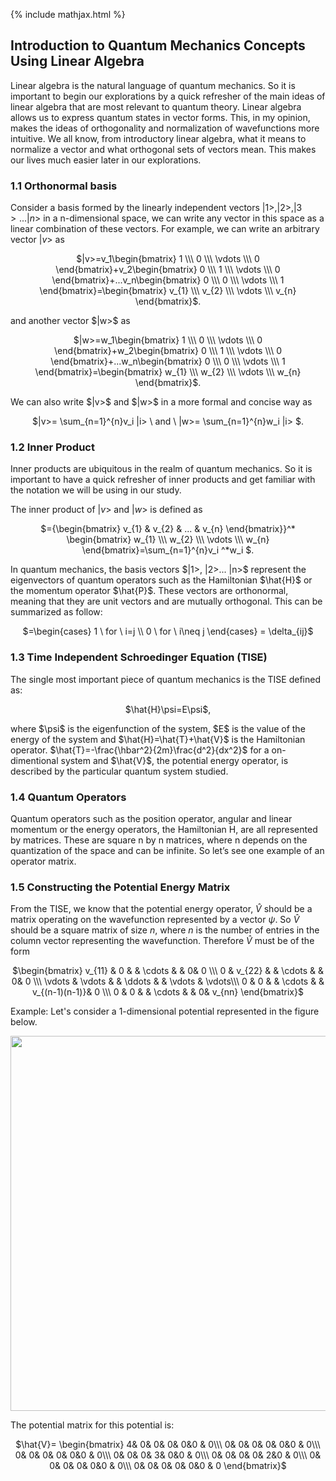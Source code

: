 {% include mathjax.html %}


## Introduction to Quantum Mechanics Concepts Using Linear Algebra
Linear algebra is the natural language of quantum mechanics. So it is important to begin our explorations by a quick refresher of the main ideas of linear algebra that are most relevant to quantum theory.
Linear algebra allows us to express quantum states in vector forms. This, in my opinion, makes the ideas of orthogonality and normalization of wavefunctions more intuitive. We all know, from introductory linear algebra, what it means to normalize a vector and what orthogonal sets of vectors mean. This makes our lives much easier later in our explorations.

### 1.1 Orthonormal basis
Consider a basis formed by the linearly independent vectors $|1>, |2>, |3>...|n>$ in a n-dimensional space, we can write any vector in this space as a linear combination of these vectors.
For example, we can write an arbitrary vector $|v>$ as 

<p align="center"> $|v>=v_1\begin{bmatrix} 1 \\\ 0 \\\ \vdots \\\ 0 \end{bmatrix}+v_2\begin{bmatrix} 0 \\\ 1 \\\ \vdots \\\ 0 \end{bmatrix}+...v_n\begin{bmatrix} 0 \\\ 0 \\\ \vdots \\\ 1 \end{bmatrix}=\begin{bmatrix} v_{1} \\\ v_{2} \\\ \vdots \\\ v_{n} \end{bmatrix}$. </p>
and another vector $|w>$ as

<p align="center"> $|w>=w_1\begin{bmatrix} 1 \\\ 0 \\\ \vdots \\\ 0 \end{bmatrix}+w_2\begin{bmatrix} 0 \\\ 1 \\\ \vdots \\\ 0 \end{bmatrix}+...w_n\begin{bmatrix} 0 \\\ 0 \\\ \vdots \\\ 1 \end{bmatrix}=\begin{bmatrix} w_{1} \\\ w_{2} \\\ \vdots \\\ w_{n} \end{bmatrix}$. </p>
We can also write $|v>$ and $|w>$ in a more formal and concise way as
 <p align="center">$|v>= \sum_{n=1}^{n}v_i |i> \ and \ |w>= \sum_{n=1}^{n}w_i |i> $. </p>

### 1.2 Inner Product
Inner products are ubiquitous in the realm of quantum mechanics. So it is important to have a quick refresher of inner products and get familiar with the notation we will be using in our study.

The inner product of $|v>$ and $|w>$ is defined as
<p align="center"> $<v,w>={\begin{bmatrix} v_{1} & v_{2} & ... & v_{n} \end{bmatrix}}^* \begin{bmatrix} w_{1} \\\ w_{2} \\\ \vdots \\\ w_{n} \end{bmatrix}=\sum_{n=1}^{n}v_i ^*w_i $.</p>
In quantum mechanics, the basis vectors $|1>, |2>... |n>$ represent the eigenvectors of quantum operators such as the Hamiltonian $\hat{H}$ or the momentum operator $\hat{P}$. These vectors are orthonormal, meaning that they are unit vectors and are mutually orthogonal. This can be summarized as follow:
<p align="center"> $<i,j>=\begin{cases} 1 \ for \ i=j \\ 0 \ for \ i\neq j \end{cases} = \delta_{ij}$ </p>

### 1.3 Time Independent Schroedinger Equation (TISE)
The single most important piece of quantum mechanics is the TISE defined as:

<p align="center"> $\hat{H}\psi=E\psi$, </p>
where $\psi$ is the eigenfunction of the system, $E$ is the value of the energy of the system and $\hat{H}=\hat{T}+\hat{V}$ is the Hamiltonian operator. $\hat{T}=-\frac{\hbar^2}{2m}\frac{d^2}{dx^2}$ for a on-dimentional system and $\hat{V}$, the potential energy operator, is described by the particular quantum system studied.

### 1.4 Quantum Operators
Quantum operators such as the position operator, angular and linear momentum or the energy operators, the Hamiltonian H, are all represented by matrices. These are square n by n matrices, where n depends on the quantization of the space and can be infinite.
So let’s see one example of an operator matrix.

### 1.5 Constructing the Potential Energy Matrix
From the TISE, we know that the potential energy operator, $\hat{V}$ should be a matrix operating on the wavefunction represented by a vector $\psi$. So $\hat{V}$ should be a square matrix of size $n$, where $n$ is the number of entries in the column vector representing the wavefunction. Therefore $\hat{V}$ must be of the form

<p align="center"> $\begin{bmatrix}
 v_{11} & 0 & & \cdots & & 0&  0 \\\
 0 & v_{22} & & \cdots & & 0&  0 \\\
 \vdots &  \vdots &  & \ddots & & \vdots & \vdots\\\
 0 & 0 & & \cdots & & v_{(n-1)(n-1)}&  0 \\\
0 & 0 & & \cdots & & 0&  v_{nn}
\end{bmatrix}$ </p>

Example:
Let's consider a 1-dimensional potential represented in the figure below. 
<p align="center"> <img src="https://user-images.githubusercontent.com/35305574/35784820-b0dd9018-09e9-11e8-8597-b341a167d9eb.jpg" width="600"> </p>

The potential matrix for this potential is:
<p align="center"> $\hat{V}= \begin{bmatrix}
4& 0& 0& 0& 0&0 & 0\\\
0& 0& 0& 0& 0&0 & 0\\\
0& 0& 0& 0& 0&0 & 0\\\
0& 0& 0& 3& 0&0 & 0\\\
0& 0& 0& 0& 2&0 & 0\\\
0& 0& 0& 0& 0&0 & 0\\\
0& 0& 0& 0& 0&0 & 0
\end{bmatrix}$ </p>
